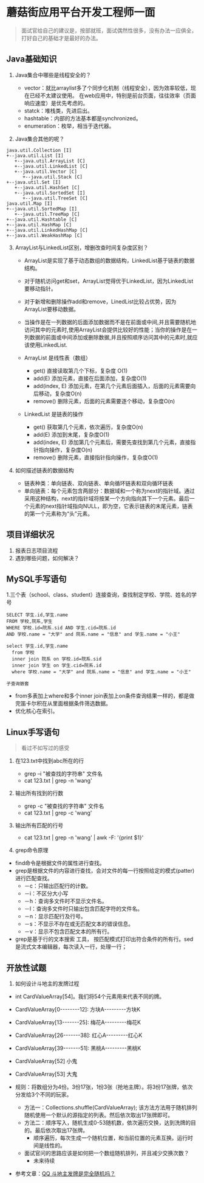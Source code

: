 # 蘑菇街应用平台开发工程师一面

> 面试官给自己的建议是，按部就班，面试偶然性很多，没有办法一应俱全，打好自己的基础才是最好的办法。

## Java基础知识

1. Java集合中哪些是线程安全的？
    - vector：就比arraylist多了个同步化机制（线程安全），因为效率较低，现在已经不太建议使用。
    在web应用中，特别是前台页面，往往效率（页面响应速度）是优先考虑的。
    - statck：堆栈类，先进后出。
    - hashtable：内部的方法基本都是synchronized。
    - enumeration：枚举，相当于迭代器。

2. Java集合其他的呢？
```
java.util.Collection [I]
+--java.util.List [I]
   +--java.util.ArrayList [C]
   +--java.util.LinkedList [C]
   +--java.util.Vector [C]
      +--java.util.Stack [C]
+--java.util.Set [I]
   +--java.util.HashSet [C]
   +--java.util.SortedSet [I]
      +--java.util.TreeSet [C]
java.util.Map [I]
+--java.util.SortedMap [I]
   +--java.util.TreeMap [C]
+--java.util.Hashtable [C]
+--java.util.HashMap [C]
+--java.util.LinkedHashMap [C]
+--java.util.WeakHashMap [C]
```

3. ArrayList与LinkedList区别，增删改查时间复杂度区别？
    - ArrayList是实现了基于动态数组的数据结构，LinkedList基于链表的数据结构。 
    - 对于随机访问get和set，ArrayList觉得优于LinkedList，因为LinkedList要移动指针。 
    - 对于新增和删除操作add和remove，LinedList比较占优势，因为ArrayList要移动数据。

    - 当操作是在一列数据的后面添加数据而不是在前面或中间,并且需要随机地访问其中的元素时,使用ArrayList会提供比较好的性能；当你的操作是在一列数据的前面或中间添加或删除数据,并且按照顺序访问其中的元素时,就应该使用LinkedList.
    - ArrayList 是线性表（数组）
        - get() 直接读取第几个下标，复杂度 O(1)
        - add(E) 添加元素，直接在后面添加，复杂度O(1)
        - add(index, E) 添加元素，在第几个元素后面插入，后面的元素需要向后移动，复杂度O(n)
        - remove() 删除元素，后面的元素需要逐个移动，复杂度O(n)
    - LinkedList 是链表的操作
        - get() 获取第几个元素，依次遍历，复杂度O(n)
        - add(E) 添加到末尾，复杂度O(1)
        - add(index, E) 添加第几个元素后，需要先查找到第几个元素，直接指针指向操作，复杂度O(n)
        - remove() 删除元素，直接指针指向操作，复杂度O(1)

4. 如何描述链表的数据结构
    - 链表种类：单向链表、双向链表、单向循环链表和双向循环链表
    - 单向链表：每个元素包含两部分：数据域和一个称为next的指针域。通过采用这种结构，next的指针域将按某一个方向指向其下一个元素。最后一个元素的next指针域指向NULL，即为空，它表示链表的末尾元素，链表的第一个元素称为“头”元素。

## 项目详细状况
1. 报表日志项目流程
2. 遇到哪些问题，如何解决？

## MySQL手写语句
1.三个表（school、class、student）连接查询，查找制定学校、学院、姓名的学号

```
SELECT 学生.id,学生.name 
FROM 学校,院系,学生
WHERE 学校.id=院系.sid AND 学生.cid=院系.id
AND 学校.name = "大学" and 院系.name = "信息" and 学生.name = "小王"
```


```
select 学生.id,学生.name
  from 学校     
  inner join 院系 on 学校.id=院系.sid  
  inner join 学生 on 学生.cid=院系.id  
  where 学校.name = "大学" and 院系.name = "信息" and 学生.name = "小王"

```

```
子查询嵌套
```

- from多表加上where和多个inner join表加上on条件查询结果一样的，都是做完笛卡尔积在从里面根据条件筛选数据。
- 优化核心在索引。


## Linux手写语句

> 看过不如写过的感受

1. 在123.txt中找到abc所在的行
    - grep –i "被查找的字符串" 文件名
    - cat 123.txt | grep -n 'wang'

2. 输出所有找到的行数
    - grep -c "被查找的字符串" 文件名
    - cat 123.txt | grep -c 'wang'
3. 输出所有匹配的行号
    - cat 123.txt | grep -n 'wang' | awk -F: '{print $1}' 
4. grep命令原理

- find命令是根据文件的属性进行查找。
- grep是根据文件的内容进行查找，会对文件的每一行按照给定的模式(patter)进行匹配查找。
    - －c：只输出匹配行的计数。
    - －i：不区分大小写
    - －h：查询多文件时不显示文件名。
    - －l：查询多文件时只输出包含匹配字符的文件名。
    - －n：显示匹配行及行号。
    - －s：不显示不存在或无匹配文本的错误信息。
    - －v：显示不包含匹配文本的所有行。
- grep是基于行的文本搜索 工具， 按匹配模式打印出符合条件的所有行。sed是流式文本编辑器，每次读入一行，处理一行；

## 开放性试题
1. 如何设计斗地主的发牌过程
- int CardValueArray[54]。我们将54个元素用来代表不同的牌。
- CardValueArray[0--------12]:    方块A---------方块K
- CardValueArray[13-------25]:    梅花A---------梅花K
- CardValueArray[26-------38]:    红心A---------红心K
- CardValueArray[39-------51]:    黑桃A---------黑桃K
- CardValueArray[52] 小鬼   
- CardValueArray[53] 大鬼
- 规则：将数组分为4份。3份17张，1份3张（抢地主牌）。将3份17张牌，依次分发给3个不同的玩家。

    - 方法一：Collections.shuffle(CardValueArray); 该方法方法用于随机排列随机使用一个默认的源指定的列表。然后依次取出17张牌即可。
    - 方法二：顺序写入，随机生成0-53随机数，依次遍历交换，达到洗牌的目的。最后依次取出17张牌。
        - 顺序遍历，每次生成一个随机位置，和当前位置的元素互换。运行时间是线性的。 
    - 面试官问的思路应该是如何把一个数组随机排列，并且减少交换次数？
        - 未来待续

- 参考文章：[QQ 斗地主发牌是完全随机吗？](https://www.zhihu.com/question/19695571)
